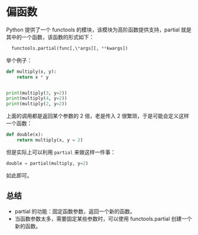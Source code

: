# 偏函数

Python 提供了一个 functools 的模块，该模块为高阶函数提供支持，partial 就是其中的一个函数，该函数的形式如下：

```python
  functools.partial(func[,\*args][, **kwargs])
```

举个例子：

```python
def multiply(x, y):
    return x * y


print(multiply(3, y=2))
print(multiply(4, y=2))
print(multiply(2, y=2))
```

上面的调用都是返回某个参数的 2 倍，老是传入 2 很繁琐，于是可能会定义这样一个函数：

```python
def double(x):
    return multiply(x, y = 2)
```

但是实际上可以利用 `partial` 来做这样一件事：

```python
double = partial(multiply, y=2)
```

如此即可。

## 总结

- partial 的功能：固定函数参数，返回一个新的函数。
- 当函数参数太多，需要固定某些参数时，可以使用 functools.partial 创建一个新的函数。
